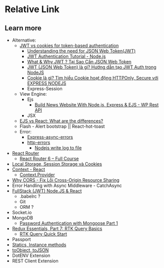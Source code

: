 

# Relative Link


## Learn more
- Alternative:
    * [JWT vs cookies for token-based authentication](https://stackoverflow.com/questions/37582444/jwt-vs-cookies-for-token-based-authentication)
        - [Understanding the need for JSON Web Token(JWT)](https://www.javainuse.com/webseries/spring-security-jwt/chap1)
        - [JWT Authentication Tutorial - Node.js](https://youtu.be/mbsmsi7l3r4)
        - [What & Why JWT ? Tại Sao Cần JSON Web Token](https://youtu.be/Fzex3mslSXY) 
        - [JWT (JSON Web Token) là gì? Hướng dẫn tạo JWT Auth trong NodeJS](https://youtu.be/LxeYH4D1YAs)
        - [Cookie là gì? Tìm hiểu Cookie hoạt động HTTPOnly, Secure với EXPRESS NODEJS](https://youtu.be/LvlUsIwYLW4)
        - Express-Session
    * View Engine:   
        - Ejs
            - [Build News Website With Node.js, Express & EJS - WP Rest API](https://youtu.be/EkQc-8uzxIA)
        - JSX
    * [EJS vs React: What are the differences?](https://stackshare.io/stackups/ejs-vs-react#:~:text=Developers%20familiar%20with%20HTML%20and,JSX%20and%20the%20virtual%20DOM)
    * Flash - Alert bootstrap || React-hot-toast
    * Error:  
        - [Express-async-errors](https://youtu.be/zl1ncy3OKYQ)
        - [http-errors](https://youtu.be/mJWg96W2YE4)
            - [Nodejs write log to file](https://youtu.be/Fb2W_GBx3QY)
- [React Router](https://youtu.be/5jYlY4y5Dfs) 
    - [React Router 6 – Full Course](https://youtu.be/nDGA3km5He4)
- [Local Storage, Session Storage và Cookies ](https://youtu.be/9dloQfxucAc)
- [Context - React](https://reactjs.org/docs/context.html)
    - [Context.Provider](https://legacy.reactjs.org/docs/context.html#contextprovider)
- [Why CORS - Fix Lỗi Cross-Origin Resource Sharing](https://youtu.be/FggsjTsJ7Hk)
- Error Handling with Async Middleware - CatchAsync
-  [FullStack (JWT) Node.JS & React](https://www.youtube.com/playlist?list=PLncHg6Kn2JT7vOvooGw-yXcj6MHKrOpTZ)
    - .babelrc ?
    - Git 
    - ORM ?
- Socket.io
- MongoDB
    - [Password Authentication with Mongoose Part 1](https://www.mongodb.com/blog/post/password-authentication-with-mongoose-part-1)
- [Redux Essentials, Part 7: RTK Query Basics](https://redux.js.org/tutorials/essentials/part-7-rtk-query-basics)
    - [RTK Query Quick Start](https://redux-toolkit.js.org/tutorials/rtk-query)
- Passport
- [Statics, Instance methods](https://mongoosejs.com/docs/guide.html)
- [toObject, toJSON](https://mongoosejs.com/docs/api/document.html)
- DotENV Extension
- REST Client Extension